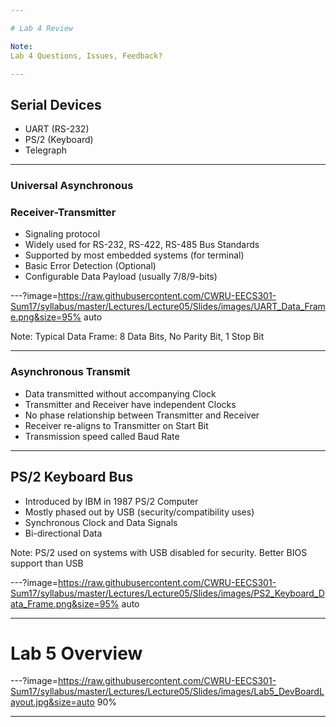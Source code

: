 ```yaml
---

# Lab 4 Review

Note:
Lab 4 Questions, Issues, Feedback?

---
```


## Serial Devices

* UART (RS-232)
* PS/2 (Keyboard)
* Telegraph

---

### Universal Asynchronous 
### Receiver-Transmitter

* Signaling protocol
* Widely used for RS-232, RS-422, RS-485 Bus Standards
* Supported by most embedded systems (for terminal)
* Basic Error Detection (Optional)
* Configurable Data Payload (usually 7/8/9-bits)

---?image=https://raw.githubusercontent.com/CWRU-EECS301-Sum17/syllabus/master/Lectures/Lecture05/Slides/images/UART_Data_Frame.png&size=95% auto

Note:
Typical Data Frame: 8 Data Bits, No Parity Bit, 1 Stop Bit

---

### Asynchronous Transmit

* Data transmitted without accompanying Clock
* Transmitter and Receiver have independent Clocks
* No phase relationship between Transmitter and Receiver
* Receiver re-aligns to Transmitter on Start Bit
* Transmission speed called Baud Rate

---

## PS/2 Keyboard Bus

* Introduced by IBM in 1987 PS/2 Computer
* Mostly phased out by USB (security/compatibility uses)
* Synchronous Clock and Data Signals
* Bi-directional Data

Note:
PS/2 used on systems with USB disabled for security.
Better BIOS support than USB

---?image=https://raw.githubusercontent.com/CWRU-EECS301-Sum17/syllabus/master/Lectures/Lecture05/Slides/images/PS2_Keyboard_Data_Frame.png&size=95% auto

---

# Lab 5 Overview

---?image=https://raw.githubusercontent.com/CWRU-EECS301-Sum17/syllabus/master/Lectures/Lecture05/Slides/images/Lab5_DevBoardLayout.jpg&size=auto 90%

---
